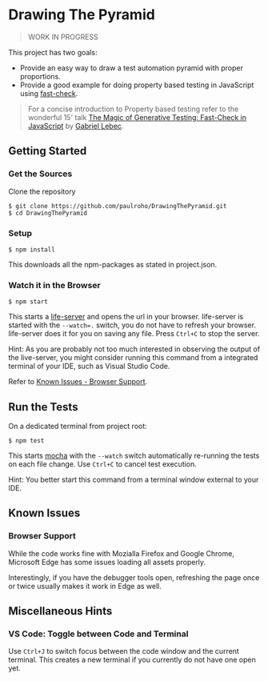 # Drawing The Pyramid

> WORK IN PROGRESS

This project has two goals:

* Provide an easy way to draw a test automation pyramid with proper proportions.
* Provide a good example for doing property based testing in JavaScript using [fast-check](https://www.npmjs.com/package/fast-check).

> For a concise introduction to Property based testing refer to the wonderful 15' talk [The Magic of Generative Testing: Fast-Check in JavaScript](https://www.youtube.com/watch?v=a2J_FSkxWKo) by [Gabriel Lebec](https://github.com/glebec).

## Getting Started

### Get the Sources

Clone the repository

    $ git clone https://github.com/paulroho/DrawingThePyramid.git
    $ cd DrawingThePyramid

### Setup

    $ npm install

This downloads all the npm-packages as stated in project.json.

### Watch it in the Browser

    $ npm start

This starts a [life-server](https://www.npmjs.com/package/live-server) and opens the url in your browser. life-server is started with the `--watch=.` switch, you do not have to refresh your browser. life-server does it for you on saving any file. Press `Ctrl+C` to stop the server.

Hint: As you are probably not too much interested in observing the output of the live-server, you might consider running this command from a integrated terminal of your IDE, such as Visual Studio Code.

Refer to [Known Issues - Browser Support](#browser-support).

## Run the Tests

On a dedicated terminal from project root:

    $ npm test

This starts [mocha](https://www.npmjs.com/package/mocha) with the `--watch` switch automatically re-running the tests on each file change. Use `Ctrl+C` to cancel test execution.

Hint: You better start this command from a terminal window external to your IDE.


## Known Issues

### Browser Support
While the code works fine with Mozialla Firefox and Google Chrome, Microsoft Edge has some issues loading all assets properly.

Interestingly, if you have the debugger tools open, refreshing the page once or twice usually makes it work in Edge as well.




## Miscellaneous Hints

### VS Code: Toggle between Code and Terminal

Use `Ctrl+J` to switch focus between the code window and the current terminal. This creates a new terminal if you currently do not have one open yet. 
